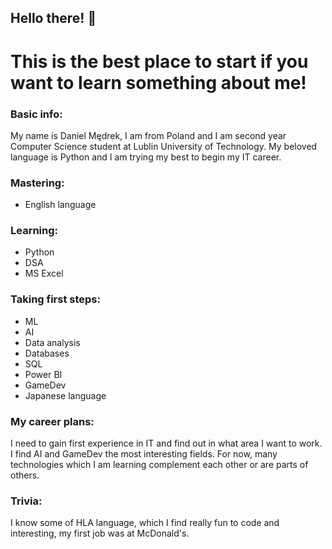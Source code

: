 ## Hello there! 🔎

<!--
**DanielYourSensei/danielyoursensei** is a ✨ _special_ ✨ repository because its `README.md` (this file) appears on your GitHub profile.

Here are some ideas to get you started:

- 🔭 I’m currently working on ...
- 🌱 I’m currently learning ...
- 👯 I’m looking to collaborate on ...
- 🤔 I’m looking for help with ...
- 💬 Ask me about ...
- 📫 How to reach me: ...
- 😄 Pronouns: ...
- ⚡ Fun fact: ...
-->

# This is the best place to start if you want to learn something about me!

### Basic info:
  My name is Daniel Mędrek, I am from Poland and I am second year Computer Science student at Lublin University of Technology. My beloved language is Python and I am trying my best to begin my IT career.

### Mastering:
- English language

### Learning:
- Python
- DSA
- MS Excel

### Taking first steps:
- ML
- AI
- Data analysis
- Databases
- SQL
- Power BI
- GameDev
- Japanese language

### My career plans:
  I need to gain first experience in IT and find out in what area I want to work. I find AI and GameDev the most interesting fields. For now, many technologies which I am learning complement each other or are parts of others.

### Trivia:
  I know some of HLA language, which I find really fun to code and interesting, my first job was at McDonald's.
